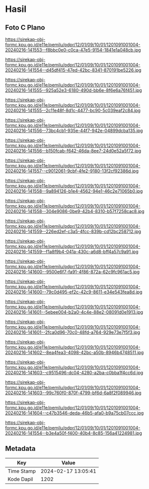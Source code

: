 # Hasil

## Foto C Plano

https://sirekap-obj-formc.kpu.go.id/e11e/pemilu/pdpr/12/01/09/10/01/1201091001004-20240216-141553--f8bbc0e0-c0ca-47e5-9154-1841e1a048cb.jpg

https://sirekap-obj-formc.kpu.go.id/e11e/pemilu/pdpr/12/01/09/10/01/1201091001004-20240216-141554--d45df415-47ed-42bc-8341-870191be5226.jpg

https://sirekap-obj-formc.kpu.go.id/e11e/pemilu/pdpr/12/01/09/10/01/1201091001004-20240216-141555--925a52e3-6180-490d-bb6e-8f6e6a76f451.jpg

https://sirekap-obj-formc.kpu.go.id/e11e/pemilu/pdpr/12/01/09/10/01/1201091001004-20240216-141555--2c11e48f-8d1c-4477-bc90-5c039eaf2c84.jpg

https://sirekap-obj-formc.kpu.go.id/e11e/pemilu/pdpr/12/01/09/10/01/1201091001004-20240216-141556--73bc4cb1-935e-44f7-942e-04899dcba135.jpg

https://sirekap-obj-formc.kpu.go.id/e11e/pemilu/pdpr/12/01/09/10/01/1201091001004-20240216-141556--b150fcab-f642-46da-8ee7-24d0e52a5f72.jpg

https://sirekap-obj-formc.kpu.go.id/e11e/pemilu/pdpr/12/01/09/10/01/1201091001004-20240216-141557--c9012061-9cbf-4fe2-9180-13f2cf92386d.jpg

https://sirekap-obj-formc.kpu.go.id/e11e/pemilu/pdpr/12/01/09/10/01/1201091001004-20240216-141558--9a894126-b1e4-4562-94e1-46c2e71065b0.jpg

https://sirekap-obj-formc.kpu.go.id/e11e/pemilu/pdpr/12/01/09/10/01/1201091001004-20240216-141558--304e9086-0be9-42b4-8310-b57f7258cac8.jpg

https://sirekap-obj-formc.kpu.go.id/e11e/pemilu/pdpr/12/01/09/10/01/1201091001004-20240216-141559--226ed2ef-c3a5-4fcc-839b-cd12bc258712.jpg

https://sirekap-obj-formc.kpu.go.id/e11e/pemilu/pdpr/12/01/09/10/01/1201091001004-20240216-141559--f1a8f9b4-041a-430c-a6d8-bff4a57c9a91.jpg

https://sirekap-obj-formc.kpu.go.id/e11e/pemilu/pdpr/12/01/09/10/01/1201091001004-20240216-141600--9500e6f7-fa91-4f86-872a-62c9fc961ac5.jpg

https://sirekap-obj-formc.kpu.go.id/e11e/pemilu/pdpr/12/01/09/10/01/1201091001004-20240216-141600--79c0d495-ef2c-42c9-8611-e34e543fea8d.jpg

https://sirekap-obj-formc.kpu.go.id/e11e/pemilu/pdpr/12/01/09/10/01/1201091001004-20240216-141601--5ebee004-b2a0-4c4e-88e2-08091d0e1913.jpg

https://sirekap-obj-formc.kpu.go.id/e11e/pemilu/pdpr/12/01/09/10/01/1201091001004-20240216-141601--2fca0d96-70c0-48fd-a764-929e73e7f5f3.jpg

https://sirekap-obj-formc.kpu.go.id/e11e/pemilu/pdpr/12/01/09/10/01/1201091001004-20240216-141602--8ea4fea3-4098-42bc-a50b-8946b4748511.jpg

https://sirekap-obj-formc.kpu.go.id/e11e/pemilu/pdpr/12/01/09/10/01/1201091001004-20240216-141603--c9515496-dc04-4280-a2ba-c0bba1f4cc6d.jpg

https://sirekap-obj-formc.kpu.go.id/e11e/pemilu/pdpr/12/01/09/10/01/1201091001004-20240216-141603--99c760f0-870f-4799-bf6d-6a8f2f089946.jpg

https://sirekap-obj-formc.kpu.go.id/e11e/pemilu/pdpr/12/01/09/10/01/1201091001004-20240216-141604--c47b3546-deda-46b5-afa0-b9a75cb07ccc.jpg

https://sirekap-obj-formc.kpu.go.id/e11e/pemilu/pdpr/12/01/09/10/01/1201091001004-20240216-141554--b3e4a50f-f400-40b4-8c85-156a41224981.jpg


## Metadata

| Key        | Value               |
| ---------- | ------------------- |
| Time Stamp | 2024-02-17 13:05:41 |
| Kode Dapil | 1202                |



